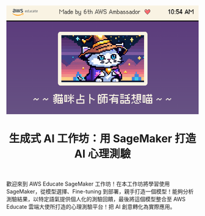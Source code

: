 

![cover](./imgs/readme-cover.png)
<br>
<h1 align="center">生成式 AI 工作坊：用 SageMaker 打造 AI 心理測驗</h1>

<p align="center"></p>

<p align="center">
  <a aria-label="License">
    <img alt="" src="https://img.shields.io/github/license/aws-educate-tw/aws-educate-sagemaker-workshop">
  </a>
  <a aria-label="Notion page">
    <img alt="" src="https://img.shields.io/badge/Notion-View%20Page-blue?style=social&logo=notion&link=https%3A%2F%2Faws-educate-tw.notion.site%2FAI-SageMaker-AI-e5135d2fdc674a12bfdbbe30a95ca355">
  </a>
</p>


歡迎來到 AWS Educate SageMaker 工作坊！在本工作坊將學習使用 SageMaker，從模型選擇、Fine-tuning 到部署，親手打造一個模型！能夠分析測驗結果，以特定語氣提供個人化的測驗回饋，最後將這個模型整合至 AWS Educate 雲端大使所打造的心理測驗平台！把 AI 創意轉化為實際應用。
